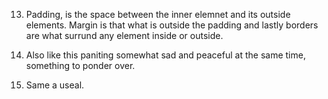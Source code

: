 13. Padding, is the space between the inner elemnet and its outside elements. Margin is that what is outside the padding and lastly borders are what surrund any element inside or outside. 

14. Also like this paniting somewhat sad and peaceful at the same time, something to ponder over. 

15. Same a useal. 
